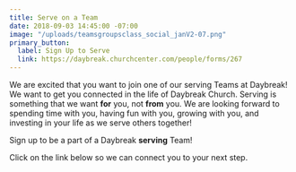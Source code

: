 ```yaml
---
title: Serve on a Team
date: 2018-09-03 14:45:00 -07:00
image: "/uploads/teamsgroupsclass_social_janV2-07.png"
primary_button:
  label: Sign Up to Serve
  link: https://daybreak.churchcenter.com/people/forms/267
---
```


We are excited that you want to join one of our serving Teams at Daybreak!  We want to get you connected in the life of Daybreak Church. Serving is something that we want **for** you, not **from** you.  We are looking forward to spending time with you, having fun with you, growing with you, and investing in your life as we serve others together!  

Sign up to be a part of a Daybreak **serving** Team! 

Click on the link below so we can connect you to your next step.